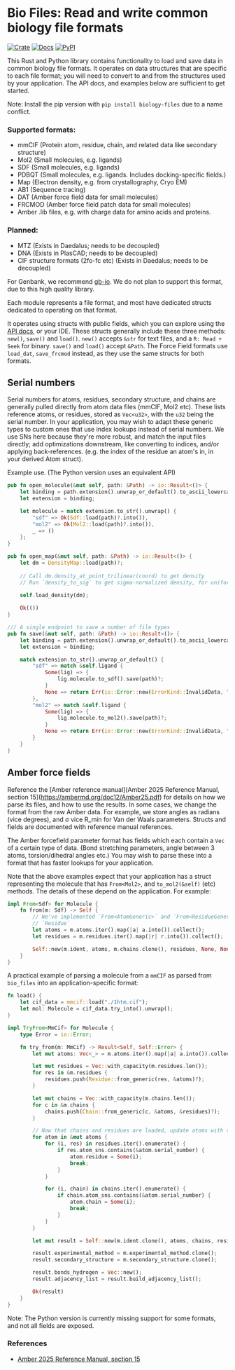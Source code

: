 # Bio Files: Read and write common biology file formats

[![Crate](https://img.shields.io/crates/v/bio_files.svg)](https://crates.io/crates/bio_files)
[![Docs](https://docs.rs/bio_files/badge.svg)](https://docs.rs/bio_files)
[![PyPI](https://img.shields.io/pypi/v/bio-files.svg)](https://pypi.org/project/bio-files)


This Rust and Python library contains functionality to load and save data in common biology file formats. It operates
on data structures that are specific to each file format; you will need to convert to and from the structures
used by your application. The API docs, and examples below are sufficient to get started.

Note: Install the pip version with `pip install biology-files` due to a name conflict.

### Supported formats:
- mmCIF (Protein atom, residue, chain, and related data like secondary structure)
- Mol2 (Small molecules, e.g. ligands)
- SDF (Small molecules, e.g. ligands)
- PDBQT (Small molecules, e.g. ligands. Includes docking-specific fields.)
- Map (Electron density, e.g. from crystallography, Cryo EM)
- AB1 (Sequence tracing)
- DAT (Amber force field data for small molecules)
- FRCMOD (Amber force field patch data for small molecules)
- Amber .lib files, e.g. with charge data for amino acids and proteins.

### Planned:
- MTZ (Exists in Daedalus; needs to be decoupled)
- DNA (Exists in PlasCAD; needs to be decoupled)
- CIF structure formats (2fo-fc etc) (Exists in Daedalus; needs to be decoupled)


For Genbank, we recommend [gb-io](https://docs.rs/gb-io/latest/gb_io/).  We do not plan to support this format, due to this high quality library.

Each module represents a file format, and most have dedicated structs dedicated to operating on that format.

It operates using structs with public fields, which you can explore
using the [API docs](https://docs.rs/bio_files), or your IDE. These structs generally include these three methods: `new()`, 
`save()` and `load()`. `new()` accepts `&str` for text files, and a `R: Read + Seek` for binary. `save()` and
`load()` accept `&Path`.
The Force Field formats use `load_dat`, `save_frcmod` instead, as they use the same structs for both formats.

## Serial numbers
Serial numbers for atoms, residues, secondary structure, and chains are generally pulled directly from atom data files
(mmCIF, Mol2 etc). These lists reference atoms, or residues, stored as `Vec<u32>`, with the `u32` being the serial number.
In your application, you may wish to adapt these generic types to custom ones that use index lookups
instead of serial numbers. We use SNs here because they're more robust, and match the input files directly;
add optimizations downstream, like converting to indices, and/or applying back-references. (e.g. the index of the residue
an atom's in, in your derived Atom struct).

Example use. (The Python version uses an equivalent API)

```rust
pub fn open_molecule(&mut self, path: &Path) -> io::Result<()> {
    let binding = path.extension().unwrap_or_default().to_ascii_lowercase();
    let extension = binding;

    let molecule = match extension.to_str().unwrap() {
        "sdf" => Ok(Sdf::load(path)?.into()),
        "mol2" => Ok(Mol2::load(path)?.into()),
        _ => ()
    };
}

pub fn open_map(&mut self, path: &Path) -> io::Result<()> {
    let dm = DensityMap::load(path)?;
    
    // Call dm.density_at_point_trilinear(coord) to get density
    // Run `density_to_sig` to get sigma-normalized density, for uniform display.
    
    self.load_density(dm);

    Ok(())
}

/// A single endpoint to save a number of file types
pub fn save(&mut self, path: &Path) -> io::Result<()> {
    let binding = path.extension().unwrap_or_default().to_ascii_lowercase();
    let extension = binding;

    match extension.to_str().unwrap_or_default() {
        "sdf" => match &self.ligand {
            Some(lig) => {
                lig.molecule.to_sdf().save(path)?;
            }
            None => return Err(io::Error::new(ErrorKind::InvalidData, "No ligand to save")),
        },
        "mol2" => match &self.ligand {
            Some(lig) => {
                lig.molecule.to_mol2().save(path)?;
            }
            None => return Err(io::Error::new(ErrorKind::InvalidData, "No ligand to save")),
        }
    }
}
```

## Amber force fields

Reference the [Amber reference manual](Amber 2025 Reference Manual, section 15](https://ambermd.org/doc12/Amber25.pdf) 
for details on how we parse its files, and how to use the results. In some cases, we change the format from
the raw Amber data. For example, we store angles as radians (vice degrees), and σ vice R_min for Van der Waals 
parameters. Structs and fields are documented with reference manual references.

The Amber forcefield parameter format has fields which each contain a `Vec` of a certain type of data. (Bond stretching parameters,
angle between 3 atoms, torsion/dihedral angles etc.) You may wish to parse these into a format that has faster lookups 
for your application. 


Note that the above examples expect that your application has a struct representing the molecule that has
`From<Mol2>`, and `to_mol2(&self)` (etc) methods. The details of these depend on the application. For example:

```rust
impl From<Sdf> for Molecule {
    fn from(m: Sdf) -> Self {
        // We've implemented `From<AtomGeneric>` and `From<ResidueGeneric>` for our application's `Atom` and
        // `Residue`
        let atoms = m.atoms.iter().map(|a| a.into()).collect();
        let residues = m.residues.iter().map(|r| r.into()).collect();

        Self::new(m.ident, atoms, m.chains.clone(), residues, None, None);
    }
}
```

A practical example of parsing a molecule from a `mmCIF` as parsed from `bio_files` into an application-specific format:
```rust
fn load() {
    let cif_data = mmcif::load("./1htm.cif");
    let mol: Molecule = cif_data.try_into().unwrap();
}

impl TryFrom<MmCif> for Molecule {
    type Error = io::Error;

    fn try_from(m: MmCif) -> Result<Self, Self::Error> {
        let mut atoms: Vec<_> = m.atoms.iter().map(|a| a.into()).collect();

        let mut residues = Vec::with_capacity(m.residues.len());
        for res in &m.residues {
            residues.push(Residue::from_generic(res, &atoms)?);
        }

        let mut chains = Vec::with_capacity(m.chains.len());
        for c in &m.chains {
            chains.push(Chain::from_generic(c, &atoms, &residues)?);
        }

        // Now that chains and residues are loaded, update atoms with their back-ref index.
        for atom in &mut atoms {
            for (i, res) in residues.iter().enumerate() {
                if res.atom_sns.contains(&atom.serial_number) {
                    atom.residue = Some(i);
                    break;
                }
            }

            for (i, chain) in chains.iter().enumerate() {
                if chain.atom_sns.contains(&atom.serial_number) {
                    atom.chain = Some(i);
                    break;
                }
            }
        }

        let mut result = Self::new(m.ident.clone(), atoms, chains, residues, None, None);

        result.experimental_method = m.experimental_method.clone();
        result.secondary_structure = m.secondary_structure.clone();

        result.bonds_hydrogen = Vec::new();
        result.adjacency_list = result.build_adjacency_list();

        Ok(result)
    }
}
```

Note: The Python version is currently missing support for some formats, and not all fields are exposed.


### References
- [Amber 2025 Reference Manual, section 15](https://ambermd.org/doc12/Amber25.pdf)